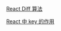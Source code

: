 [React Diff 算法](../../questions/60.%E8%B0%88%E8%B0%88React%E7%9A%84diff%E7%AE%97%E6%B3%95.md)

[React 中 key 的作用](../../questions/61.React%E4%B8%ADkey%E7%9A%84%E4%BD%9C%E7%94%A8.md)
